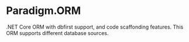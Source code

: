 # Paradigm.ORM
.NET Core ORM with dbfirst support, and code scaffonding features. This ORM supports different database sources.
